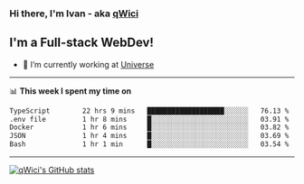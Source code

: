 ### Hi there, I'm Ivan - aka [qWici][website]

## I'm a Full-stack WebDev!
- 🔭 I’m currently working at [Universe][universe]

---

📊 **This week I spent my time on**
<!--START_SECTION:waka-->

```txt
TypeScript        22 hrs 9 mins   ███████████████████░░░░░░   76.13 %
.env file         1 hr 8 mins     █░░░░░░░░░░░░░░░░░░░░░░░░   03.91 %
Docker            1 hr 6 mins     █░░░░░░░░░░░░░░░░░░░░░░░░   03.82 %
JSON              1 hr 4 mins     █░░░░░░░░░░░░░░░░░░░░░░░░   03.69 %
Bash              1 hr 1 min      █░░░░░░░░░░░░░░░░░░░░░░░░   03.54 %
```

<!--END_SECTION:waka-->

---

[![qWici's GitHub stats](https://github-readme-stats.vercel.app/api?username=qWici)](https://github.com/qWici/github-readme-stats)

[website]: https://devkucher.com
[twitter]: https://twitter.com/KucherDev
[linkedin]: https://www.linkedin.com/in/ivankucher
[universe]: https://universeapps.limited
